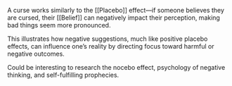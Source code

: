 A curse works similarly to the [[Placebo]] effect—if someone believes they are cursed, their [[Belief]] can negatively impact their perception, making bad things seem more pronounced.

This illustrates how negative suggestions, much like positive placebo effects, can influence one’s reality by directing focus toward harmful or negative outcomes.

Could be interesting to research the nocebo effect, psychology of negative thinking, and self-fulfilling prophecies.